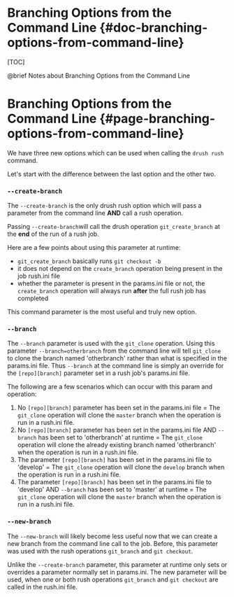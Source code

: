 Branching Options from the Command Line  {#doc-branching-options-from-command-line}
===============

[TOC]

@brief Notes about Branching Options from the Command Line 

Branching Options from the Command Line  {#page-branching-options-from-command-line}
====================

We have three new options which can be used when calling the `drush rush` command.

Let's start with the difference between the last option and the other two.

### `--create-branch`

The `--create-branch` is the only drush rush option which will pass a parameter 
from the command line **AND** call a rush operation.  

Passing `--create-branch`will call the drush operation `git_create_branch` at the
 **end** of the run of a rush job.  

Here are a few points about using this parameter at runtime:

* `git_create_branch` basically runs `git checkout -b`
*  it does not depend on the `create_branch` operation being present in the job 
rush.ini file
* whether the parameter is present in the params.ini file or not, the `create_branch` 
operation will always run **after** the full rush job has completed

This command parameter is the most useful and truly new option.

### `--branch`

The `--branch` parameter is used with the `git_clone` operation.  Using this 
parameter `--branch=otherbranch` from the command line will tell `git_clone` to 
clone the branch named 'otherbranch' rather than what is specified in the 
params.ini file. Thus `--branch` at the command line is simply an override for 
the `[repo][branch]` parameter set in a rush job's params.ini file.  

The following are a few scenarios which can occur with this param and operation:

1. No `[repo][branch]` parameter has been set in the params.ini file = 
The `git_clone` operation will clone the `master` branch when the operation is 
run in a rush.ini file.
2. No `[repo][branch]` parameter has been set in the params.ini file AND `--branch` 
has been set to 'otherbranch' at runtime = The `git_clone` operation will clone 
the already existing branch named 'otherbranch' when the operation is run in a 
rush.ini file.
3. The parameter `[repo][branch]` has been set in the params.ini file to 'develop' 
= The `git_clone` operation will clone the `develop` branch when the operation 
is run in a rush.ini file.
4. The parameter `[repo][branch]` has been set in the params.ini file to 
'develop' AND `--branch` has been set to 'master' at runtime = The `git_clone` 
operation will clone the `master` branch when the operation is run in a rush.ini file.

### `--new-branch`

The `--new-branch` will likely become less useful now that we can create a new 
branch from the command line call to the job.  Before, this parameter was used 
with the rush operations `git_branch` and `git checkout`.  

Unlike the `--create-branch` parameter, this parameter at runtime only sets or 
overrides a parameter normally set in params.ini. The new parameter will be used, 
when one or both rush operations  `git_branch` and `git checkout` are called in 
the rush.ini file.
